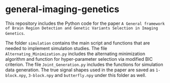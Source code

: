 # general-imaging-genetics
This repository includes the Python code for the paper `A General framework of Brain Region Detection and
Genetic Variants Selection in Imaging Genetics`.

The folder `simulation` contains the main script and functions that are needed to implement simulation studies. The file `Alternating_Minimization.py` includes the alternating minimization algorithm and function for hyper-parameter selection via modified BIC criterion. The file `Joint_Generation.py` includes the functions for simulation data generation. The true signal shapes used in the paper are saved as `1-block.npy`, `3-block.npy` and `butterfly.npy` under this folder as well.



